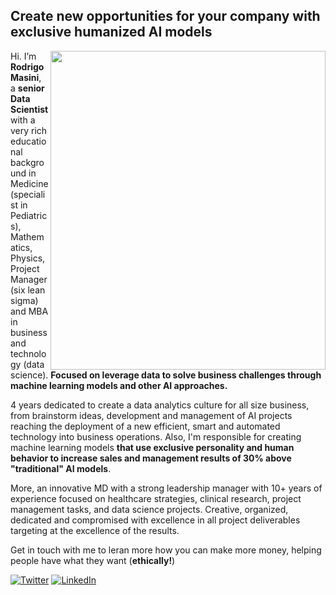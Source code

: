 ## Create new opportunities for your company with exclusive humanized AI models


<img align='right' src="https://callminer.com/wp-content/uploads/shutterstock_668495107-16x9-ratio-e1533832806707.jpg" width="440" height="510">


Hi. I’m **Rodrigo Masini**, a **senior Data Scientist** with a very rich educational background in Medicine (specialist in Pediatrics),
Mathematics, Physics, Project Manager (six lean sigma) and MBA in business and technology (data
science).
**Focused on leverage data to solve business challenges through machine learning models and other AI
approaches.**

4 years dedicated to create a data analytics culture for all size business, from brainstorm
ideas, development and management of AI projects reaching the deployment of a new efficient, smart and
automated technology into business operations. Also, I'm responsible for creating machine learning models
**that use exclusive personality and human behavior to increase sales and management results of 30% above "traditional" AI models**.

More, an innovative MD with a strong leadership manager with 10+ years of experience focused on
healthcare strategies, clinical research, project management tasks, and data science projects.
Creative, organized, dedicated and compromised with excellence in all project deliverables targeting at
the excellence of the results.


Get in touch with me to leran more how you can make more money, helping people have what they want (**ethically!**)


<a href="https://twitter.com/rodrigo_masini"><img src="https://img.shields.io/twitter/follow/TerryTangYuan?label=Twitter&style=social" alt="Twitter"></a>
	<a href="https://www.linkedin.com/in/rmasiniexpert"><img src="https://img.shields.io/badge/LinkedIn--_.svg?style=social&logo=linkedin" alt="LinkedIn"></a>

